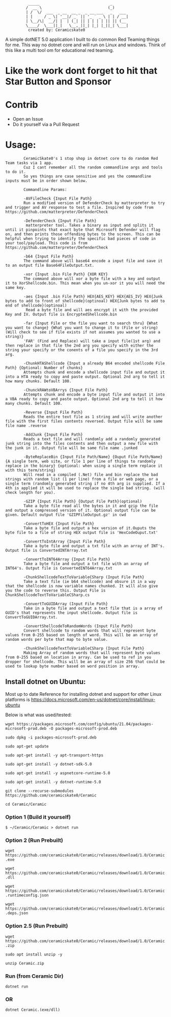 
              _____                               _       
             /  __ \                             (_)      
             | /  \/  ___  _ __  __ _  _ __ ___   _   ___ 
             | |     / _ \| '__|/ _` || '_ ` _ \ | | / __|
             | \__/\|  __/| |  | (_| || | | | | || || (__ 
             \____/  \___||_|   \__,_||_| |_| |_||_| \___|
              created by: Ceramicskate0

A simple dotNET 5.0 application I built to do common Red Teaming things for me. This way no dotnet core and will run on Linux and windows. Think of this like a multi tool om for educational red teaming.

# Like the work dont forget to hit that Star Button and Sponsor

# Contrib
- Open an Issue
- Do it yourself via a Pull Request

# Usage:
            CeramicSkate0's 1 stop shop in dotnet core to do random Red Team tasks via 1 app.  
            Cuz I cant remember all the random commandline args and tools to do it.      
            So yes things are case sensitive and yes the commandline inputs must be in order shown below.

            Commandline Params:
            
            -AVFileCheck {Input File Path}
            Run a modified version of DefenderCheck by matterpreter to try and trigger and AV response to test a file. Inspired by code from https://github.com/matterpreter/DefenderCheck          

            -DefenderCheck {Input File Path}
             matterpreter tool. Takes a binary as input and splits it until it pinpoints that exact byte that Microsoft Defender will flag on, and then prints those offending bytes to the screen. This can be helpful when trying to identify the specific bad pieces of code in your tool/payload. This code is from https://github.com/matterpreter/DefenderCheck
            
            -b64 {Input File Path}
            The command above will base64 encode a input file and save it to an output file Base64FileOutput.txt.

            -xor {Input .bin File Path} {XOR KEY}
            The command above will xor a byte file with a key and output it to XorShellcode.bin. This mean when you un-xor it you will need the same key.

            -aes {Input .bin File Path} HEX{AES_KEY} HEX{AES_IV} HEX{Junk bytes to add to front of shellcode}(optinoal) HEX{Junk bytes to add to end of shellcode}(optinoal)
             Read a byte file and will aes encrypt it with the provided Key and IV. Output file is EncryptedShellcode.bin

            -far {Input File or the file you want to search thru} {What you want to change} {What you want to change it to (File or string)(Will check to see if file exists if not assumes you wanted to use a string)}
            'FAR' (Find and Replace) will take a input file(1st arg) and then replace in that file the 2nd arg you specify with either the string your specify or the conents of a file you specify in the 3rd arg.

            -ChunkHTAShellcode {Input a already B64 encoded shellcode File Path} {Optional: Number of chunks}
            Attempts chunk and encode a shellcode input file and output it into a HTA ready to copy and paste output. Optional 2nd arg to tell it how many chunks. Default 100.
            
            -ChunckRAWtoVBArrys {Input File Path}
            Attempts chunk and encode a byte input file and output it into a VBA ready to copy and paste output. Optional 2nd arg to tell it how many chunks. Default 100.

            -Reverse {Input File Path}
            Reads the entire text file as 1 string and will write another file with the first files contents reversed. Output file will be same file name .reverse
    
            -AddJunk {Input File Path}
            Reads a text file and will randomly add a randomly generated junk string into the files contents and then output a new file with the junk in it. Output file will be same file name .junked

            -ByteReplaceBin {Input File Path/Name} {Ouput File Path/Name} {A single term, web site, or file 1 per line of things to randomly replace in the binary} {optional: when using a single term replace it with this term/string}
            Will read in a compiled (.Net) file and bin replace the bad strings with random list (1 per line) from a file or web page, or a single term (randomly generated string if no 4th arg is supplied. If a 4th is applied it will be used to replace the single bad string. (will check length for you).

            -GZIP {Input File Path} {Output File Path}(optional)
            Take a byte file read all the bytes in it and gzip the file and output a compressed version of it. Optional output file can be given. Default output file 'GZIPFileOutput.gz' in cwd

            -ConvertToHEX {Input File Path}
            Take a byte file and output a hex version of it.Ouputs the byte file to a file of string HEX output file is 'HexCodeOuput.txt'

            -ConvertToIntArray {Input File Path}
            Take a byte file and output a txt file with an array of INT's. Output file is ConvertedINTArray.txt

            -ConvertToINT64Array {Input File Path}
            Take a byte file and output a txt file with an array of INT64's. Output file is ConvertedINT64Array.txt

            -ChunkShellcodeTextToVariableCSharp (Input File Path}
            Take a text file (ie b64 shellcode) and obsure it in a way that the shellcode is now variable names chunked. It will also give you the code to reverse this. Output File is ChunkShellcodeTextToVariableCSharp.cs
            
            -ConvertToGUIDArray (Input File Path}
            Take in a byte file and output a text file that is a array of GUID's that represents the input shellcode. Output file is ConvertToGUIDArray.txt.

            -ConvertShellcodeToRandomWords (Input File Path}
            Convert shellcode to random words that will represent byte values from 0-255 based on length of word. This will be an array of random words per byte that map to byte value.

            -ChunkShellcodeTextToVariableCSharp (Input File Path}
            Making Array of random words that will represent byte values from 0-255 based on location in array. Can be used to ref in you dropper for shellcode. This will be an array of size 256 that could be used to lookup byte number based on word position in array.


            
            
## Install dotnet on Ubuntu:

Most up to date Reference for installing dotnet and support for other Linux platforms is https://docs.microsoft.com/en-us/dotnet/core/install/linux-ubuntu

Below is what was used/tested:

``wget https://packages.microsoft.com/config/ubuntu/21.04/packages-microsoft-prod.deb -O packages-microsoft-prod.deb``

``sudo dpkg -i packages-microsoft-prod.deb``

``sudo apt-get update``

``sudo apt-get install -y apt-transport-https``

``sudo apt-get install -y dotnet-sdk-5.0``
  
``sudo apt-get install -y aspnetcore-runtime-5.0``

``sudo apt-get install -y dotnet-runtime-5.0``

``git clone --recurse-submodules https://github.com/ceramicskate0/Ceramic``

``cd Ceramic/Ceramic``

### Option 1 (Build it yourself)

``$ ~/Ceramic/Ceramic > dotnet run``

### Option 2 (Run Prebuilt)

``wget https://github.com/ceramicskate0/Ceramic/releases/download/1.0/Ceramic.exe``

``wget https://github.com/ceramicskate0/Ceramic/releases/download/1.0/Ceramic.dll``

``wget https://github.com/ceramicskate0/Ceramic/releases/download/1.0/Ceramic.runtimeconfig.json``

``wget https://github.com/ceramicskate0/Ceramic/releases/download/1.0/Ceramic.deps.json``

### Option 2.5 (Run Prebuilt)

``wget https://github.com/ceramicskate0/Ceramic/releases/download/1.0/Ceramic.zip``

``sudo apt install unzip -y``

``unzip Ceramic.zip``

### Run (from Ceramic Dir)

``dotnet run``

### OR

``dotnet Ceramic.(exe/dll)``
